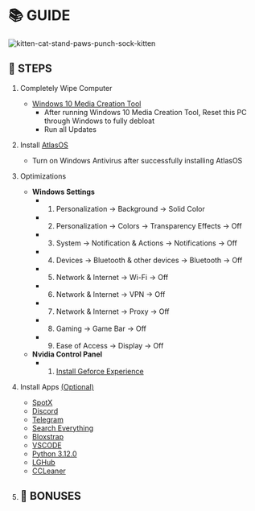 # 📚 **GUIDE**

![kitten-cat-stand-paws-punch-sock-kitten](https://github.com/user-attachments/assets/2f78bfb7-2912-4165-9a4e-be6ec3ee9437)

## 👣 **STEPS**
1. Completely Wipe Computer
   - [Windows 10 Media Creation Tool](https://www.microsoft.com/en-us/software-download/windows10)
      - After running Windows 10 Media Creation Tool, Reset this PC through Windows to fully debloat
      - Run all Updates
4. Install [AtlasOS](https://atlasos.net/)
   - Turn on Windows Antivirus after successfully installing AtlasOS
6. Optimizations
   - **Windows Settings**
      - 1. Personalization → Background → Solid Color
      - 2. Personalization → Colors → Transparency Effects → Off
      - 3. System → Notification & Actions → Notifications → Off
      - 4. Devices → Bluetooth & other devices → Bluetooth → Off
      - 5. Network & Internet → Wi-Fi → Off
      - 6. Network & Internet → VPN → Off
      - 7. Network & Internet → Proxy → Off
      - 8. Gaming → Game Bar → Off
      - 9. Ease of Access → Display → Off
   - **Nvidia Control Panel**
      - 1. [Install Geforce Experience](https://www.nvidia.com/en-us/geforce/geforce-experience/download/)
7. Install Apps <ins>(Optional)</ins>
   - [SpotX](https://github.com/SpotX-Official/SpotX)
   - [Discord](https://discord.com/)
   - [Telegram](https://telegram.org/)
   - [Search Everything](https://www.voidtools.com/downloads/)
   - [Bloxstrap](https://bloxstrap.org/)
   - [VSCODE](https://code.visualstudio.com/)
   - [Python 3.12.0](https://www.python.org/downloads/release/python-3120/)
   - [LGHub](https://www.logitechg.com/en-us/innovation/g-hub.html?srsltid=AfmBOor-0aslBw0nkoQl78XDfQgVEu3lrMrEnGTjPAN0Nw2Hiff5dAJ0)
   - [CCLeaner](https://www.ccleaner.com/ccleaner/download)

8. 🎁 **BONUSES**
   -
